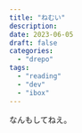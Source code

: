 ```yaml
---
title: "ねむい"
description:
date: 2023-06-05
draft: false
categories:
  - "drepo"
tags:
  - "reading"
  - "dev"
  - "ibox"
---
```


なんもしてねえ。
